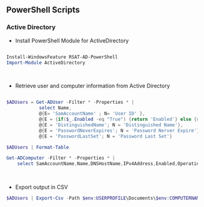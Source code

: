 

## PowerShell Scripts


### Active Directory

- Install PowerShell Module for ActiveDirectory
```PowerShell

Install-WindowsFeature RSAT-AD-PowerShell
Import-Module ActiveDirectory
```

<br/>

- Retrieve user and computer information from Active Directory

```PowerShell

$ADUsers = Get-ADUser -Filter * -Properties * |
            select Name,
            @{E= 'SamAccountName' ; N= 'User ID' },
            @{E = {if($_.Enabled -eq "True") {return 'Enabled'} else {return 'Disabled'} }; N = 'Status'},
            @{E = 'DistinguishedName'; N = 'Distinguished Name'},
            @{E = 'PasswordNeverExpires'; N = 'Password Nerver Expire'},
            @{E = 'PasswordLastSet'; N = 'Password Last Set'}

$ADUsers | Format-Table
```

```PowerShell
Get-ADComputer -Filter * -Properties * |
    select SamAccountName,Name,DNSHostName,IPv4Address,Enabled,OperatingSystem,PrimaryGroup,MemberOf,LastLogonDate,LastBadPasswordAttempt | Format-Table

```


<br/>

 - Export output in CSV

```PowerShell
$ADUsers | Export-Csv -Path $env:USERPROFILE\Documents\$env:COMPUTERNAME.csv -NoTypeInformation

```

